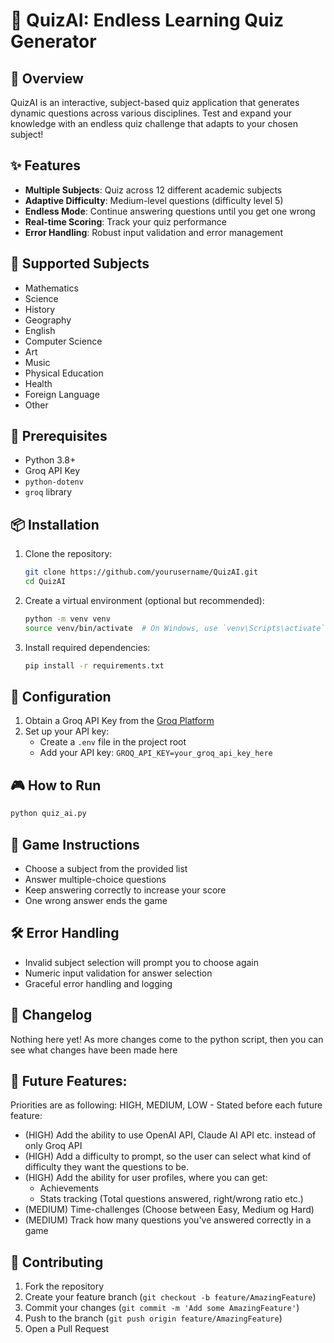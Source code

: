 # 🧠 QuizAI: Endless Learning Quiz Generator

## 📝 Overview

QuizAI is an interactive, subject-based quiz application that generates dynamic questions across various disciplines. Test and expand your knowledge with an endless quiz challenge that adapts to your chosen subject!

## ✨ Features

- **Multiple Subjects**: Quiz across 12 different academic subjects
- **Adaptive Difficulty**: Medium-level questions (difficulty level 5)
- **Endless Mode**: Continue answering questions until you get one wrong
- **Real-time Scoring**: Track your quiz performance
- **Error Handling**: Robust input validation and error management

## 🚀 Supported Subjects

- Mathematics
- Science
- History
- Geography
- English
- Computer Science
- Art
- Music
- Physical Education
- Health
- Foreign Language
- Other

## 🔧 Prerequisites

- Python 3.8+
- Groq API Key
- `python-dotenv`
- `groq` library

## 📦 Installation

1. Clone the repository:
   ```bash
   git clone https://github.com/yourusername/QuizAI.git
   cd QuizAI
   ```

2. Create a virtual environment (optional but recommended):
   ```bash
   python -m venv venv
   source venv/bin/activate  # On Windows, use `venv\Scripts\activate`
   ```

3. Install required dependencies:
   ```bash
   pip install -r requirements.txt
   ```

## 🔑 Configuration

1. Obtain a Groq API Key from the [Groq Platform](https://console.groq.com/)
2. Set up your API key:
   - Create a `.env` file in the project root
   - Add your API key: `GROQ_API_KEY=your_groq_api_key_here`

## 🎮 How to Run

```bash
python quiz_ai.py
```

## 🎲 Game Instructions

- Choose a subject from the provided list
- Answer multiple-choice questions
- Keep answering correctly to increase your score
- One wrong answer ends the game

## 🛠️ Error Handling

- Invalid subject selection will prompt you to choose again
- Numeric input validation for answer selection
- Graceful error handling and logging


## 📜 Changelog
Nothing here yet! As more changes come to the python script, then you can see what changes have been made here

## 📄 Future Features:
Priorities are as following: HIGH, MEDIUM, LOW - Stated before each future feature:
- (HIGH) Add the ability to use OpenAI API, Claude AI API etc. instead of only Groq API
- (HIGH) Add a difficulty to prompt, so the user can select what kind of difficulty they want the questions to be.
- (HIGH) Add the ability for user profiles, where you can get:
  - Achievements
  - Stats tracking (Total questions answered, right/wrong ratio etc.)
- (MEDIUM) Time-challenges (Choose between Easy, Medium og Hard)
- (MEDIUM) Track how many questions you've answered correctly in a game

## 🤝 Contributing

1. Fork the repository
2. Create your feature branch (`git checkout -b feature/AmazingFeature`)
3. Commit your changes (`git commit -m 'Add some AmazingFeature'`)
4. Push to the branch (`git push origin feature/AmazingFeature`)
5. Open a Pull Request
